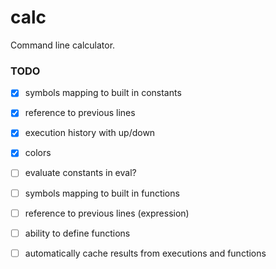 # calc

Command line calculator.

### TODO
- [x] symbols mapping to built in constants
- [x] reference to previous lines
- [x] execution history with up/down
- [x] colors
- [ ] evaluate constants in eval?
- [ ] symbols mapping to built in functions
- [ ] reference to previous lines (expression)
- [ ] ability to define functions
- [ ] automatically cache results from executions and functions

